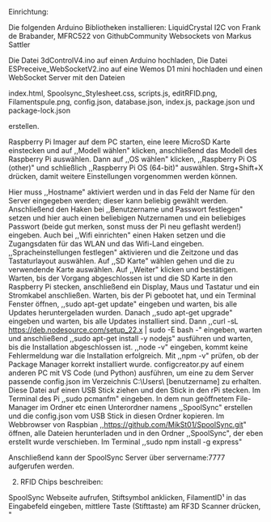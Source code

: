 Einrichtung:

Die folgenden Arduino Bibliotheken installieren:
    LiquidCrystal I2C von Frank de Brabander,
    MFRC522 von GithubCommunity
    Websockets von Markus Sattler

Die Datei 3dControlV4.ino auf einen Arduino hochladen,
Die Datei ESPreceive_WebSocketV2.ino auf eine Wemos D1 mini hochladen 
und einen WebSocket Server mit den Dateien 

index.html, 
Spoolsync_Stylesheet.css,
scripts.js,
editRFID.png,
Filamentspule.png,
config.json,
database.json,
index.js,
package.json
und package-lock.json

erstellen. 

Raspberry Pi Imager auf dem PC starten, eine leere MicroSD Karte einstecken und auf ,,Modell wählen" klicken, anschließend das Modell des Raspberry Pi auswählen.
Dann auf ,,OS wählen" klicken, ,,Raspberry Pi OS (other)" und schließlich ,,Raspberry Pi OS (64-bit)" auswählen.
Strg+Shift+X drücken, damit weitere Einstellungen vorgenommen werden können.

Hier muss ,,Hostname" aktiviert werden und in das Feld der Name für den Server eingegeben werden; dieser kann beliebig gewählt werden.
Anschließend den Haken bei ,,Benutzername und Passwort festlegen" setzen und hier auch einen beliebigen Nutzernamen und ein beliebiges Passwort (beide gut merken, sonst muss der Pi neu geflasht werden!) eingeben.
Auch bei ,,Wifi einrichten" einen Haken setzen und die Zugangsdaten für das WLAN und das Wifi-Land eingeben.
,,Spracheinstellungen festlegen" aktivieren und die Zeitzone und das Tastaturlayout auswählen.
Auf ,,SD Karte" wählen gehen und die zu verwendende Karte auswählen. 
Auf ,,Weiter" klicken und bestätigen.
Warten, bis der Vorgang abgeschlossen ist und die SD Karte in den Raspberry Pi stecken, anschließend ein Display, Maus und Tastatur und ein Stromkabel anschließen.
Warten, bis der Pi gebootet hat, und ein Terminal Fenster öffnen, ,,sudo apt-get update" eingeben und warten, bis alle Updates heruntergeladen wurden. Danach ,,sudo apt-get upgrade" eingeben und warten, bis alle Updates installiert sind. 
Dann ,,curl -sL https://deb.nodesource.com/setup_22.x | sudo -E bash -" eingeben, warten und anschließend ,,sudo apt-get install -y nodejs" ausführen und warten, bis die Installation abgeschlossen ist. ,,node -v" eingeben, kommt keine Fehlermeldung war die Installation erfolgreich. 
Mit ,,npm -v" prüfen, ob der Package Manager korrekt installiert wurde. configcreator.py auf einem anderen PC mit VS Code (und Python) ausführen, um eine zu dem Server passende config.json im Verzeichnis C:\Users\ [benutzername] zu erhalten. 
Diese Datei auf einen USB Stick ziehen und den Stick in den rPi stecken. Im Terminal des Pi ,,sudo pcmanfm" eingeben. In dem nun geöffnetem File-Manager im Ordner etc einen Unterordner namens ,,SpoolSync" erstellen und die config.json vom USB Stick in diesen Ordner kopieren.
Im Webbrowser von Raspbian ,,https://github.com/MikSt01/SpoolSync.git" öffnen, alle Dateien herunterladen und in den Ordner ,,SpoolSync", der eben erstellt wurde verschieben. Im Terminal ,,sudo npm install -g express"




Anschließend kann der SpoolSync Server über servername:7777 aufgerufen werden.

2. RFID Chips beschreiben:

SpoolSync Webseite aufrufen, Stiftsymbol anklicken, 
FilamentID¹ in das Eingabefeld eingeben, 
mittlere Taste (Stifttaste) am RF3D Scanner drücken, 
"
